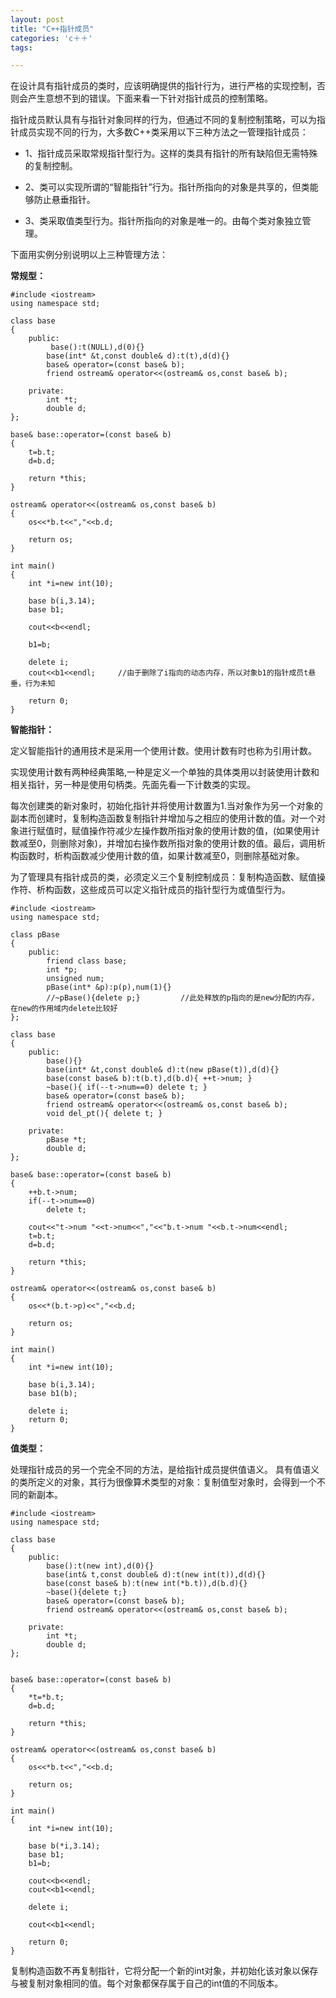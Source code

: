 ```yaml
---
layout: post
title: "C++指针成员"
categories: 'c＋＋'
tags:

---
```


在设计具有指针成员的类时，应该明确提供的指针行为，进行严格的实现控制，否则会产生意想不到的错误。下面来看一下针对指针成员的控制策略。

指针成员默认具有与指针对象同样的行为，但通过不同的复制控制策略，可以为指针成员实现不同的行为，大多数C++类采用以下三种方法之一管理指针成员：

*  1、指针成员采取常规指针型行为。这样的类具有指针的所有缺陷但无需特殊的复制控制。

*  2、类可以实现所谓的“智能指针”行为。指针所指向的对象是共享的，但类能够防止悬垂指针。

*  3、类采取值类型行为。指针所指向的对象是唯一的。由每个类对象独立管理。

下面用实例分别说明以上三种管理方法：

**常规型：**
	
	#include <iostream>
    using namespace std;

    class base
    {
        public:
		     base():t(NULL),d(0){}
            base(int* &t,const double& d):t(t),d(d){}
            base& operator=(const base& b);
            friend ostream& operator<<(ostream& os,const base& b);

        private:
            int *t;
            double d;
    };

    base& base::operator=(const base& b)
    {
        t=b.t;
        d=b.d;

        return *this;
    }

    ostream& operator<<(ostream& os,const base& b)
    {
        os<<*b.t<<","<<b.d;

        return os;
    }

    int main()
    {
        int *i=new int(10);
        
        base b(i,3.14);
        base b1;

        cout<<b<<endl;

        b1=b;

        delete i;
        cout<<b1<<endl;		//由于删除了i指向的动态内存，所以对象b1的指针成员t悬垂，行为未知

        return 0;
    }

**智能指针：**

定义智能指针的通用技术是采用一个使用计数。使用计数有时也称为引用计数。
	
实现使用计数有两种经典策略,一种是定义一个单独的具体类用以封装使用计数和相关指针，另一种是使用句柄类。先面先看一下计数类的实现。
	
每次创建类的新对象时，初始化指针并将使用计数置为1.当对象作为另一个对象的副本而创建时，复制构造函数复制指针并增加与之相应的使用计数的值。对一个对象进行赋值时，赋值操作符减少左操作数所指对象的使用计数的值，(如果使用计数减至0，则删除对象)，并增加右操作数所指对象的使用计数的值。最后，调用析构函数时，析构函数减少使用计数的值，如果计数减至0，则删除基础对象。

为了管理具有指针成员的类，必须定义三个复制控制成员：复制构造函数、赋值操作符、析构函数，这些成员可以定义指针成员的指针型行为或值型行为。

	#include <iostream>
    using namespace std;

    class pBase
    {
        public:
            friend class base;
            int *p;
            unsigned num;
            pBase(int* &p):p(p),num(1){}
            //~pBase(){delete p;}         //此处释放的p指向的是new分配的内存，在new的作用域内delete比较好
    };

    class base
    {
        public:
            base(){}
            base(int* &t,const double& d):t(new pBase(t)),d(d){}
            base(const base& b):t(b.t),d(b.d){ ++t->num; }
            ~base(){ if(--t->num==0) delete t; }
            base& operator=(const base& b);
            friend ostream& operator<<(ostream& os,const base& b);
            void del_pt(){ delete t; }

        private:
            pBase *t;
            double d;
    };

    base& base::operator=(const base& b)
    {
        ++b.t->num;
        if(--t->num==0)
            delete t;

        cout<<"t->num "<<t->num<<","<<"b.t->num "<<b.t->num<<endl;
        t=b.t;
        d=b.d;

        return *this;
    }

    ostream& operator<<(ostream& os,const base& b)
    {
        os<<*(b.t->p)<<","<<b.d;

        return os;
    }

    int main()
    {
        int *i=new int(10);
        
        base b(i,3.14);
        base b1(b);

        delete i;
        return 0;
    }


**值类型：**

处理指针成员的另一个完全不同的方法，是给指针成员提供值语义。
具有值语义的类所定义的对象，其行为很像算术类型的对象：复制值型对象时，会得到一个不同的新副本。

	#include <iostream>
    using namespace std;

    class base
    {
        public:
            base():t(new int),d(0){}
            base(int& t,const double& d):t(new int(t)),d(d){}
            base(const base& b):t(new int(*b.t)),d(b.d){}
            ~base(){delete t;}
            base& operator=(const base& b);
            friend ostream& operator<<(ostream& os,const base& b);

        private:
            int *t;
            double d;
    };


    base& base::operator=(const base& b)
    {
        *t=*b.t;
        d=b.d;

        return *this;
    }

    ostream& operator<<(ostream& os,const base& b)
    {
        os<<*b.t<<","<<b.d;

        return os;
    }

    int main()
    {
        int *i=new int(10);
        
        base b(*i,3.14);
        base b1;
        b1=b;

        cout<<b<<endl;
        cout<<b1<<endl;

        delete i;

        cout<<b1<<endl;

        return 0;
    }

复制构造函数不再复制指针，它将分配一个新的int对象，并初始化该对象以保存与被复制对象相同的值。每个对象都保存属于自己的int值的不同版本。

	
	